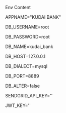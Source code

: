 Env Content 


APPNAME="KUDAI BANK"  

DB_USERNAME=root

DB_PASSWORD=root

DB_NAME=kudai_bank

DB_HOST=127.0.0.1

DB_DIALECT=mysql

DB_PORT=8889

DB_ALTER=false

SENDGRID_API_KEY=''

JWT_KEY=''
